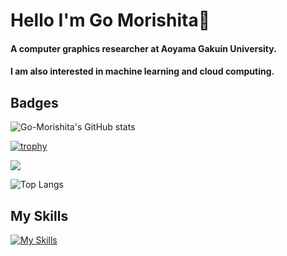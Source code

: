 # Hello I'm Go Morishita👋
#### A computer graphics researcher at Aoyama Gakuin University.
#### I am also interested in machine learning and cloud computing.

## Badges

![Go-Morishita's GitHub stats](https://github-readme-stats.vercel.app/api?username=Go-Morishita&show_icons=true&theme=jolly)

[![trophy](https://github-profile-trophy.vercel.app/?username=Go-Morishita&theme=dracula)](https://github.com/ryo-ma/github-profile-trophy)

![](http://github-profile-summary-cards.vercel.app/api/cards/profile-details?username=Go-Morishita&theme=jolly)

![Top Langs](https://github-readme-stats.vercel.app/api/top-langs/?username=Go-Morishita&layout=compact&theme=jolly)


## My Skills

[![My Skills](https://skillicons.dev/icons?i=python,nextjs,cpp,aws)](https://skillicons.dev)


